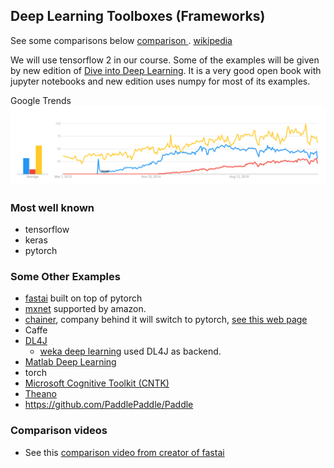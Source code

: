 ## Deep Learning Toolboxes (Frameworks)


See some comparisons below
 [comparison ](https://towardsdatascience.com/deep-learning-framework-power-scores-2018-23607ddf297a).
 [wikipedia](https://en.wikipedia.org/wiki/Comparison_of_deep-learning_software)

We will use tensorflow 2 in our course.
Some of the examples will be given by new edition of [Dive into Deep Learning](https://d2l.ai/index.html).
It is a very good open book with jupyter notebooks and new edition uses numpy for most of its examples.



Google Trends
![Google Trends Deep Learning Frameworks](/images/google-trends-dl-frameworks.png)


### Most well known

- tensorflow
- keras
- pytorch

### Some Other  Examples

- [fastai](https://www.fast.ai/2020/02/13/fastai-A-Layered-API-for-Deep-Learning/) built on top of pytorch
- [mxnet](https://mxnet.incubator.apache.org/) supported by amazon.
- [chainer](chainer.org), company behind it will switch to pytorch, [see this web page](https://chainer.org/announcement/2019/12/05/released-v7.html)
- Caffe
- [DL4J](https://deeplearning4j.org/)
    - [weka deep learning](https://deeplearning.cms.waikato.ac.nz/) used DL4J as backend. 
- [Matlab Deep Learning](https://de.mathworks.com/solutions/deep-learning.html)
- torch
- [Microsoft Cognitive Toolkit (CNTK)](https://github.com/Microsoft/cntk)
- [Theano](https://github.com/Theano/Theano)
- https://github.com/PaddlePaddle/Paddle


### Comparison videos

- See this [comparison video from creator of fastai](https://youtu.be/XHyASP49ses)

